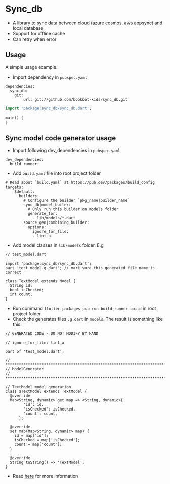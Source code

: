 # Sync_db
- A library to sync data between cloud (azure cosmos, aws appsync) and local database
- Support for offline cache
- Can retry when error

## Usage

A simple usage example:
- Import dependency in `pubspec.yaml`
```
dependencies:
  sync_db:
    git:
        url: git://github.com/bookbot-kids/sync_db.git
```

```dart
import 'package:sync_db/sync_db.dart';

main() {
}
```

## Sync model code generator usage
- Import following dev_dependencies in `pubspec.yaml`
```
dev_dependencies:
  build_runner:
```

- Add `build.yaml` file into root project folder
```
# Read about `build.yaml` at https://pub.dev/packages/build_config
targets:
    $default:
      builders:
        # Configure the builder `pkg_name|builder_name`
        sync_db|model_builer:
          # Only run this builder on models folder
          generate_for:
            - lib/models/*.dart
        source_gen|combining_builder:
          options:
            ignore_for_file:
            - lint_a

```

- Add model classes in `lib/models` folder. E.g
```
// test_model.dart

import 'package:sync_db/sync_db.dart';
part 'test_model.g.dart'; // mark sure this generated file name is correct

class TextModel extends Model {
  String id;
  bool isChecked;
  int count;
}
```

- Run command `flutter packages pub run build_runner build` in root project folder
- Check the generates files `.g.dart` in `models`. The result is something like this:
```
// GENERATED CODE - DO NOT MODIFY BY HAND

// ignore_for_file: lint_a

part of 'test_model.dart';

// **************************************************************************
// ModelGenerator
// **************************************************************************

// TextModel model generation
class $TextModel extends TextModel {
  @override
  Map<String, dynamic> get map => <String, dynamic>{
        'id': id,
        'isChecked': isChecked,
        'count': count,
      };

  @override
  set map(Map<String, dynamic> map) {
    id = map['id'];
    isChecked = map['isChecked'];
    count = map['count'];
  }

  @override
  String toString() => 'TextModel';
}

```
- Read [here](https://pub.dev/packages/source_gen) for more information